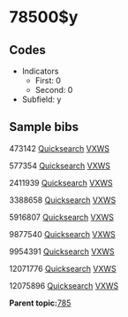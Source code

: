 # 78500$y

## Codes

-   Indicators
    -   First: 0
    -   Second: 0
-   Subfield: y

## Sample bibs

473142 [Quicksearch](https://search.library.yale.edu/catalog/473142) [VXWS](http://prodorbis.library.yale.edu:7014/vxws/GetHoldingsService?bibId=473142)

577354 [Quicksearch](https://search.library.yale.edu/catalog/577354) [VXWS](http://prodorbis.library.yale.edu:7014/vxws/GetHoldingsService?bibId=577354)

2411939 [Quicksearch](https://search.library.yale.edu/catalog/2411939) [VXWS](http://prodorbis.library.yale.edu:7014/vxws/GetHoldingsService?bibId=2411939)

3388658 [Quicksearch](https://search.library.yale.edu/catalog/3388658) [VXWS](http://prodorbis.library.yale.edu:7014/vxws/GetHoldingsService?bibId=3388658)

5916807 [Quicksearch](https://search.library.yale.edu/catalog/5916807) [VXWS](http://prodorbis.library.yale.edu:7014/vxws/GetHoldingsService?bibId=5916807)

9877540 [Quicksearch](https://search.library.yale.edu/catalog/9877540) [VXWS](http://prodorbis.library.yale.edu:7014/vxws/GetHoldingsService?bibId=9877540)

9954391 [Quicksearch](https://search.library.yale.edu/catalog/9954391) [VXWS](http://prodorbis.library.yale.edu:7014/vxws/GetHoldingsService?bibId=9954391)

12071776 [Quicksearch](https://search.library.yale.edu/catalog/12071776) [VXWS](http://prodorbis.library.yale.edu:7014/vxws/GetHoldingsService?bibId=12071776)

12075896 [Quicksearch](https://search.library.yale.edu/catalog/12075896) [VXWS](http://prodorbis.library.yale.edu:7014/vxws/GetHoldingsService?bibId=12075896)

**Parent topic:**[785](../../tags/785/785.md)

